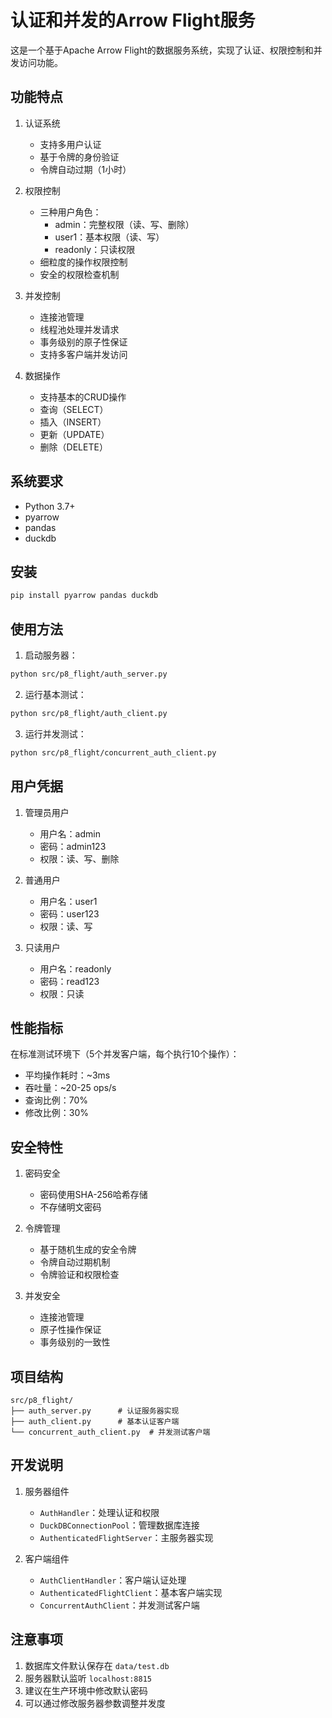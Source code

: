 # 认证和并发的Arrow Flight服务

这是一个基于Apache Arrow Flight的数据服务系统，实现了认证、权限控制和并发访问功能。

## 功能特点

1. 认证系统
   - 支持多用户认证
   - 基于令牌的身份验证
   - 令牌自动过期（1小时）

2. 权限控制
   - 三种用户角色：
     * admin：完整权限（读、写、删除）
     * user1：基本权限（读、写）
     * readonly：只读权限
   - 细粒度的操作权限控制
   - 安全的权限检查机制

3. 并发控制
   - 连接池管理
   - 线程池处理并发请求
   - 事务级别的原子性保证
   - 支持多客户端并发访问

4. 数据操作
   - 支持基本的CRUD操作
   - 查询（SELECT）
   - 插入（INSERT）
   - 更新（UPDATE）
   - 删除（DELETE）

## 系统要求

- Python 3.7+
- pyarrow
- pandas
- duckdb

## 安装

```bash
pip install pyarrow pandas duckdb
```

## 使用方法

1. 启动服务器：
```bash
python src/p8_flight/auth_server.py
```

2. 运行基本测试：
```bash
python src/p8_flight/auth_client.py
```

3. 运行并发测试：
```bash
python src/p8_flight/concurrent_auth_client.py
```

## 用户凭据

1. 管理员用户
   - 用户名：admin
   - 密码：admin123
   - 权限：读、写、删除

2. 普通用户
   - 用户名：user1
   - 密码：user123
   - 权限：读、写

3. 只读用户
   - 用户名：readonly
   - 密码：read123
   - 权限：只读

## 性能指标

在标准测试环境下（5个并发客户端，每个执行10个操作）：
- 平均操作耗时：~3ms
- 吞吐量：~20-25 ops/s
- 查询比例：70%
- 修改比例：30%

## 安全特性

1. 密码安全
   - 密码使用SHA-256哈希存储
   - 不存储明文密码

2. 令牌管理
   - 基于随机生成的安全令牌
   - 令牌自动过期机制
   - 令牌验证和权限检查

3. 并发安全
   - 连接池管理
   - 原子性操作保证
   - 事务级别的一致性

## 项目结构

```
src/p8_flight/
├── auth_server.py      # 认证服务器实现
├── auth_client.py      # 基本认证客户端
└── concurrent_auth_client.py  # 并发测试客户端
```

## 开发说明

1. 服务器组件
   - `AuthHandler`：处理认证和权限
   - `DuckDBConnectionPool`：管理数据库连接
   - `AuthenticatedFlightServer`：主服务器实现

2. 客户端组件
   - `AuthClientHandler`：客户端认证处理
   - `AuthenticatedFlightClient`：基本客户端实现
   - `ConcurrentAuthClient`：并发测试客户端

## 注意事项

1. 数据库文件默认保存在 `data/test.db`
2. 服务器默认监听 `localhost:8815`
3. 建议在生产环境中修改默认密码
4. 可以通过修改服务器参数调整并发度
